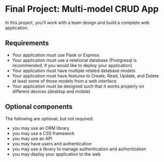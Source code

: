 # Final Project: Multi-model CRUD App

In this project, you'll work with a team design and build a complete web application.

## Requirements

- Your application must use Flask or Express
- Your application must use a relational database (Postgresql is recommended, if you would like to deploy your application)
- Your application must have multiple related database models
- Your application must have features to Create, Read, Update, and Delete at least some of those models from a web interface
- Your application must be designed such that it works properly on different devices (desktop and mobile)

## Optional components

The following are optional, but not required:

- you may use an ORM library
- you may use a CSS framework
- you may use an API
- you may have users and authentication
- you may use  a library to manage authentication and authortization
- you may deploy your application to the web

